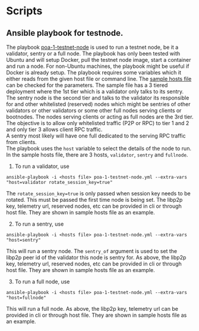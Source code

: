 # Scripts

## Ansible playbook for testnode.

The playbook [poa-1-testnet-node](poa-1-testnet-node.yml) is used to run a testnet node, be it a validator, sentry
or a full node. The playbook has only been tested with Ubuntu and will setup Docker, pull the testnet node image, start a 
container and run a node. For non-Ubuntu machines, the playbook might be useful if Docker is already setup.
The playbook requires some variables which it either reads from the given host file or command line.
The [sample hosts file](hosts.sample) can be checked for the parameters. The sample file has a 3 tiered deployment where 
the 1st tier which is a validator only talks to its sentry. The sentry node is the second tier and talks to the validator 
its responsible for and other whitelisted (reserved) nodes which might be sentries of other validators or other validators 
or some other full nodes serving clients or bootnodes. The nodes serving clients or acting as full nodes are the 3rd tier.
The objective is to allow only whitelisted traffic (P2P or RPC) to tier 1 and 2 and only tier 3 allows client RPC traffic.  
A sentry most likely will have one full dedicated to the serving RPC traffic from clients.  
The playbook uses the `host` variable to select the details of the node to run. In the sample hosts file, there are 3 hosts, 
`validator`, `sentry` and `fullnode`.

1. To run a validator, use
```
ansible-playbook -i <hosts file> poa-1-testnet-node.yml --extra-vars "host=validator rotate_session_key=true"
```
The `rotate_session_key=true` is only passed when session key needs to be rotated. This must be passed the first time node is being set.
The libp2p key, telemetry url, reserved nodes, etc can be provided in cli or through host file. They are shown in sample hosts file as an example.

2. To run a sentry, use
```
ansible-playbook -i <hosts file> poa-1-testnet-node.yml --extra-vars "host=sentry"
```
This will run a sentry node. The `sentry_of` argument is used to set the libp2p peer id of the validator this node is sentry for.
As above, the libp2p key, telemetry url, reserved nodes, etc can be provided in cli or through host file. They are shown in sample hosts file as an example.

3. To run a full node, use
```
ansible-playbook -i <hosts file> poa-1-testnet-node.yml --extra-vars "host=fullnode"
```
This will run a full node. 
As above, the libp2p key, telemetry url can be provided in cli or through host file. They are shown in sample hosts file as an example.
